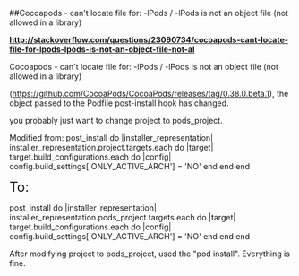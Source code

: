 ##Cocoapods - can't locate file for: -lPods / -lPods is not an object file (not allowed in a library)

**http://stackoverflow.com/questions/23090734/cocoapods-cant-locate-file-for-lpods-lpods-is-not-an-object-file-not-al**

Cocoapods - can't locate file for: -lPods / -lPods is not an object file (not allowed in a library)


(https://github.com/CocoaPods/CocoaPods/releases/tag/0.38.0.beta.1), the object passed to the Podfile post-install hook has changed.

you probably just want to change project to pods_project.


Modified from:
post_install do |installer_representation|
    installer_representation.project.targets.each do |target|
        target.build_configurations.each do |config|
            config.build_settings['ONLY_ACTIVE_ARCH'] = 'NO'
        end
    end
end

<font size=5>To:</font>

post_install do |installer_representation|
    installer_representation.pods_project.targets.each do |target|
        target.build_configurations.each do |config|
            config.build_settings['ONLY_ACTIVE_ARCH'] = 'NO'
        end
    end
end

After modifying project to pods_project, used the "pod install". Everything is fine.
